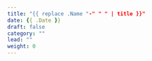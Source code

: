 ```yaml
---
title: "{{ replace .Name "-" " " | title }}"
date: {{ .Date }}
draft: false
category: ""
lead: ""
weight: 0
---
```

